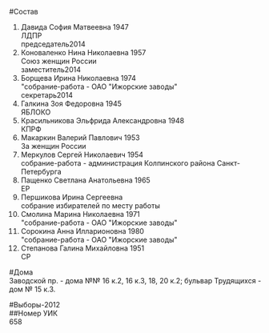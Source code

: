 #Состав  
1. Давида София Матвеевна 1947  
    ЛДПР  
    председатель2014  
2. Коноваленко Нина Николаевна 1957  
    Союз женщин России  
    заместитель2014  
3. Борщева Ирина Николаевна 1974  
    "собрание-работа - ОАО "Ижорские заводы"  
    секретарь2014  
4. Галкина Зоя Федоровна 1945  
    ЯБЛОКО  
5. Красильникова Эльфрида Александровна 1948  
    КПРФ  
6. Макаркин Валерий Павлович 1953  
    За женщин России  
7. Меркулов Сергей Николаевич 1954  
    собрание-работа - администрация Колпинского района Санкт-Петербурга  
8. Пащенко Светлана Анатольевна 1965  
    ЕР  
9. Першикова Ирина Сергеевна  
    собрание избирателей по месту работы  
10. Смолина Марина Николаевна 1971  
    "собрание-работа - ОАО "Ижорские заводы"  
11. Сорокина Анна Илларионовна 1980  
    "собрание-работа - ОАО "Ижорские заводы"  
12. Степанова Галина Михайловна 1951  
    СР  
  
#Дома  
Заводской пр. - дома №№ 16 к.2, 16 к.З, 18, 20 к.2; бульвар Трудящихся - дом № 15 к.З.  
  
#Выборы-2012  
##Номер УИК  
658  
